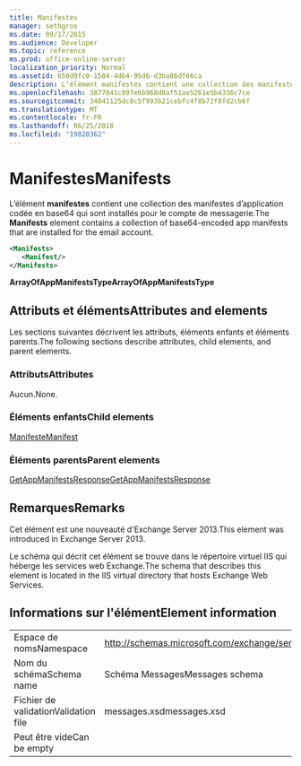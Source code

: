 ```yaml
---
title: Manifestes
manager: sethgros
ms.date: 09/17/2015
ms.audience: Developer
ms.topic: reference
ms.prod: office-online-server
localization_priority: Normal
ms.assetid: 650d9fc0-1504-4db4-95d6-d3ba86df66ca
description: L’élément manifestes contient une collection des manifestes d’application codée en base64 qui sont installés pour le compte de messagerie.
ms.openlocfilehash: 3877841c097e6b968d0af51ae5261e5b4336c7ce
ms.sourcegitcommit: 34041125dc8c5f993b21cebfc4f8b72f0fd2cb6f
ms.translationtype: MT
ms.contentlocale: fr-FR
ms.lasthandoff: 06/25/2018
ms.locfileid: "19828362"
---
```

# <a name="manifests"></a><span data-ttu-id="3837c-103">Manifestes</span><span class="sxs-lookup"><span data-stu-id="3837c-103">Manifests</span></span>

<span data-ttu-id="3837c-104">L’élément **manifestes** contient une collection des manifestes d’application codée en base64 qui sont installés pour le compte de messagerie.</span><span class="sxs-lookup"><span data-stu-id="3837c-104">The **Manifests** element contains a collection of base64-encoded app manifests that are installed for the email account.</span></span> 
  
```XML
<Manifests>
   <Manifest/>
</Manifests>
```

 <span data-ttu-id="3837c-105">**ArrayOfAppManifestsType**</span><span class="sxs-lookup"><span data-stu-id="3837c-105">**ArrayOfAppManifestsType**</span></span>
## <a name="attributes-and-elements"></a><span data-ttu-id="3837c-106">Attributs et éléments</span><span class="sxs-lookup"><span data-stu-id="3837c-106">Attributes and elements</span></span>

<span data-ttu-id="3837c-107">Les sections suivantes décrivent les attributs, éléments enfants et éléments parents.</span><span class="sxs-lookup"><span data-stu-id="3837c-107">The following sections describe attributes, child elements, and parent elements.</span></span>
  
### <a name="attributes"></a><span data-ttu-id="3837c-108">Attributs</span><span class="sxs-lookup"><span data-stu-id="3837c-108">Attributes</span></span>

<span data-ttu-id="3837c-109">Aucun.</span><span class="sxs-lookup"><span data-stu-id="3837c-109">None.</span></span>
  
### <a name="child-elements"></a><span data-ttu-id="3837c-110">Éléments enfants</span><span class="sxs-lookup"><span data-stu-id="3837c-110">Child elements</span></span>

[<span data-ttu-id="3837c-111">Manifeste</span><span class="sxs-lookup"><span data-stu-id="3837c-111">Manifest</span></span>](manifest.md)
  
### <a name="parent-elements"></a><span data-ttu-id="3837c-112">Éléments parents</span><span class="sxs-lookup"><span data-stu-id="3837c-112">Parent elements</span></span>

[<span data-ttu-id="3837c-113">GetAppManifestsResponse</span><span class="sxs-lookup"><span data-stu-id="3837c-113">GetAppManifestsResponse</span></span>](getappmanifestsresponse.md)
  
## <a name="remarks"></a><span data-ttu-id="3837c-114">Remarques</span><span class="sxs-lookup"><span data-stu-id="3837c-114">Remarks</span></span>

<span data-ttu-id="3837c-115">Cet élément est une nouveauté d'Exchange Server 2013.</span><span class="sxs-lookup"><span data-stu-id="3837c-115">This element was introduced in Exchange Server 2013.</span></span>
  
<span data-ttu-id="3837c-116">Le schéma qui décrit cet élément se trouve dans le répertoire virtuel IIS qui héberge les services web Exchange.</span><span class="sxs-lookup"><span data-stu-id="3837c-116">The schema that describes this element is located in the IIS virtual directory that hosts Exchange Web Services.</span></span>
  
## <a name="element-information"></a><span data-ttu-id="3837c-117">Informations sur l'élément</span><span class="sxs-lookup"><span data-stu-id="3837c-117">Element information</span></span>

|||
|:-----|:-----|
|<span data-ttu-id="3837c-118">Espace de noms</span><span class="sxs-lookup"><span data-stu-id="3837c-118">Namespace</span></span>  <br/> |http://schemas.microsoft.com/exchange/services/2006/messages  <br/> |
|<span data-ttu-id="3837c-119">Nom du schéma</span><span class="sxs-lookup"><span data-stu-id="3837c-119">Schema name</span></span>  <br/> |<span data-ttu-id="3837c-120">Schéma Messages</span><span class="sxs-lookup"><span data-stu-id="3837c-120">Messages schema</span></span>  <br/> |
|<span data-ttu-id="3837c-121">Fichier de validation</span><span class="sxs-lookup"><span data-stu-id="3837c-121">Validation file</span></span>  <br/> |<span data-ttu-id="3837c-122">messages.xsd</span><span class="sxs-lookup"><span data-stu-id="3837c-122">messages.xsd</span></span>  <br/> |
|<span data-ttu-id="3837c-123">Peut être vide</span><span class="sxs-lookup"><span data-stu-id="3837c-123">Can be empty</span></span>  <br/> ||
   

